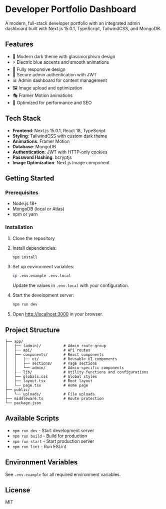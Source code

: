 # Developer Portfolio Dashboard

A modern, full-stack developer portfolio with an integrated admin dashboard built with Next.js 15.0.1, TypeScript, TailwindCSS, and MongoDB.

## Features

- 🎨 Modern dark theme with glassmorphism design
- ⚡ Electric blue accents and smooth animations
- 📱 Fully responsive design
- 🔐 Secure admin authentication with JWT
- 📊 Admin dashboard for content management
- 🖼️ Image upload and optimization
- 🎭 Framer Motion animations
- 🚀 Optimized for performance and SEO

## Tech Stack

- **Frontend**: Next.js 15.0.1, React 18, TypeScript
- **Styling**: TailwindCSS with custom dark theme
- **Animations**: Framer Motion
- **Database**: MongoDB
- **Authentication**: JWT with HTTP-only cookies
- **Password Hashing**: bcryptjs
- **Image Optimization**: Next.js Image component

## Getting Started

### Prerequisites

- Node.js 18+ 
- MongoDB (local or Atlas)
- npm or yarn

### Installation

1. Clone the repository
2. Install dependencies:
   ```bash
   npm install
   ```

3. Set up environment variables:
   ```bash
   cp .env.example .env.local
   ```
   Update the values in `.env.local` with your configuration.

4. Start the development server:
   ```bash
   npm run dev
   ```

5. Open [http://localhost:3000](http://localhost:3000) in your browser.

## Project Structure

```
├── app/
│   ├── (admin)/          # Admin route group
│   ├── api/              # API routes
│   ├── components/       # React components
│   │   ├── ui/           # Reusable UI components
│   │   ├── sections/     # Page sections
│   │   └── admin/        # Admin-specific components
│   ├── lib/              # Utility functions and configurations
│   ├── globals.css       # Global styles
│   ├── layout.tsx        # Root layout
│   └── page.tsx          # Home page
├── public/
│   └── uploads/          # File uploads
├── middleware.ts         # Route protection
└── package.json
```

## Available Scripts

- `npm run dev` - Start development server
- `npm run build` - Build for production
- `npm run start` - Start production server
- `npm run lint` - Run ESLint

## Environment Variables

See `.env.example` for all required environment variables.

## License

MIT